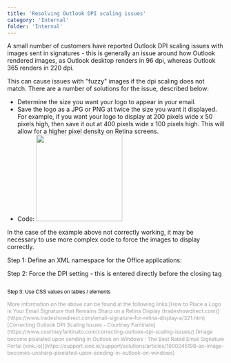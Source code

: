 ```yaml
---
title: 'Resolving Outlook DPI scaling issues'
category: 'Internal'
folder: 'Internal'
---
```


A small number of customers have reported Outlook DPI scaling issues with images sent in signatures - this is generally an issue around how Outlook rendered images, as Outlook desktop renders in 96 dpi, whereas Outlook 365 renders in 220 dpi.

This can cause issues with "fuzzy" images if the dpi scaling does not match. There are a number of solutions for the issue, described below:

*   Determine the size you want your logo to appear in your email.
*   Save the logo as a JPG or PNG at twice the size you want it displayed. For example, if you want your logo to display at 200 pixels wide x 50 pixels high, then save it out at 400 pixels wide x 100 pixels high. This will allow for a higher pixel density on Retina screens.
*   Code: <img src="http://www.signature365.com/images/somelogo.png" style="width: 200px; max-width: 200px;" width="200">

In the case of the example above not correctly working, it may be necessary to use more complex code to force the images to display correctly.  

Step 1: Define an XML namespace for the Office applications:
<div>

<html lang="en" dir="ltr" xmlns:o="urn:schemas-microsoft-com:office:office">
</html></div>

Step 2: Force the DPI setting - this is entered directly before the closing  tag
<div style="display: table-row; margin: 0px; border: 0px solid rgb(255, 255, 255); list-style: none; font-size: 12px; line-height: 1.35em; min-height: 14px; padding: 5px 5px 1px 14px; color: rgb(156, 158, 160); font-family: " source="" code="" pro",="" "liberation="" mono",="" "courier="" new",="" courier,="" monospace;="" font-style:="" normal;="" font-variant-ligatures:="" normal;="" font-variant-caps:="" normal;="" font-weight:="" 400;="" letter-spacing:="" normal;="" orphans:="" 2;="" text-align:="" left;="" text-indent:="" 0px;="" text-transform:="" none;="" widows:="" 2;="" word-spacing:="" 0px;="" -webkit-text-stroke-width:="" 0px;="" white-space:="" pre-wrap;="" text-decoration-thickness:="" initial;="" text-decoration-style:="" initial;="" text-decoration-color:="" initial;"=""><div style="display: table-row; margin-bottom: 0px; margin-left: 0px; border: 0px solid rgb(255, 255, 255); list-style: none; font-size: 12px; line-height: 1.35em; min-height: 14px; padding: 5px 5px 1px 14px; color: rgb(156, 158, 160); font-family: " source="" code="" pro",="" "liberation="" mono",="" "courier="" new",="" courier,="" monospace;="" font-weight:="" 400;="" text-align:="" left;="" text-indent:="" 0px;"=""><div style="display: table-cell; padding-left: 10px;">  
</div></div><div style="display: table-row; margin-bottom: 0px; margin-left: 0px; border: 0px solid rgb(255, 255, 255); list-style: none; font-size: 12px; line-height: 1.35em; min-height: 14px; padding: 1px 5px 1px 14px; color: rgb(156, 158, 160); font-family: " source="" code="" pro",="" "liberation="" mono",="" "courier="" new",="" courier,="" monospace;="" font-weight:="" 400;="" text-align:="" left;="" text-indent:="" 0px;"=""><div>

<!--[if mso]>
<noscript>
  <xml>
    <o:OfficeDocumentSettings>
      <o:PixelsPerInch>96</o:PixelsPerInch>
    </o:OfficeDocumentSettings>
  </xml>
</noscript>
<![endif]-->

<span dir="ltr" style="color: rgb(0, 0, 0); font-family: Helvetica, sans-serif;">Step 3: Use CSS values on tables / elements</span>
<div style="display: table-row; margin: 0px; border: 0px solid rgb(255, 255, 255); list-style: none; font-size: 12px; line-height: 1.35em; min-height: 14px; padding: 5px 5px 1px 14px; color: rgb(156, 158, 160); font-family: " source="" code="" pro",="" "liberation="" mono",="" "courier="" new",="" courier,="" monospace;="" font-style:="" normal;="" font-variant-ligatures:="" normal;="" font-variant-caps:="" normal;="" font-weight:="" 400;="" letter-spacing:="" normal;="" orphans:="" 2;="" text-align:="" left;="" text-indent:="" 0px;="" text-transform:="" none;="" widows:="" 2;="" word-spacing:="" 0px;="" -webkit-text-stroke-width:="" 0px;="" white-space:="" pre-wrap;="" text-decoration-thickness:="" initial;="" text-decoration-style:="" initial;="" text-decoration-color:="" initial;"=""><div>

<!-- Option 1: -->
<!-- Option 2: -->More information on the above can be found at the following links:[How to Place a Logo in Your Email Signature that Remains Sharp on a Retina Display (tradeshowdirect.com)](https://www.tradeshowdirect.com/email-signature-for-retina-display-a/321.htm) [Correcting Outlook DPI Scaling Issues - Courtney Fantinato](https://www.courtneyfantinato.com/correcting-outlook-dpi-scaling-issues/) [Image become pixelated upon sending in Outlook on Windows : The Best Rated EmaiI Signature Portal (xink.io)](https://support.xink.io/support/solutions/articles/1000245198-an-image-becomes-unsharp-pixelated-upon-sending-in-outlook-on-windows)</div></div></div></div></div>